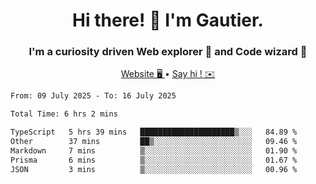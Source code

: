 <h1 align="center">Hi there! 👋 I'm Gautier.</h1>
<h3 align="center">I'm a curiosity driven Web explorer 🚀 and Code wizard 🧙</h3>

<p align="center">
  <a href="https://xisabla.github.io/">Website 🖥️ </a> •
  <a href="mailto:xisabla.dev@gmail.com">Say hi ! ✉️</a>
</p>

<!--START_SECTION:waka-->

```txt
From: 09 July 2025 - To: 16 July 2025

Total Time: 6 hrs 2 mins

TypeScript   5 hrs 39 mins   █████████████████████▒░░░   84.89 %
Other        37 mins         ██▒░░░░░░░░░░░░░░░░░░░░░░   09.46 %
Markdown     7 mins          ▒░░░░░░░░░░░░░░░░░░░░░░░░   01.90 %
Prisma       6 mins          ▒░░░░░░░░░░░░░░░░░░░░░░░░   01.67 %
JSON         3 mins          ▒░░░░░░░░░░░░░░░░░░░░░░░░   00.96 %
```

<!--END_SECTION:waka-->
